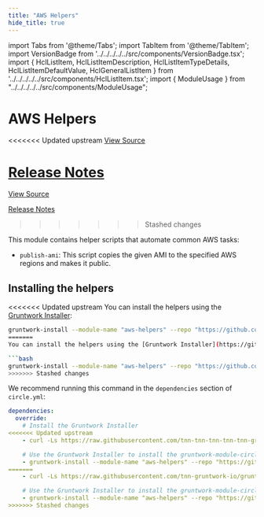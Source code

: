 ```yaml
---
title: "AWS Helpers"
hide_title: true
---
```


import Tabs from '@theme/Tabs';
import TabItem from '@theme/TabItem';
import VersionBadge from '../../../../../src/components/VersionBadge.tsx';
import { HclListItem, HclListItemDescription, HclListItemTypeDetails, HclListItemDefaultValue, HclGeneralListItem } from '../../../../../src/components/HclListItem.tsx';
import { ModuleUsage } from "../../../../../src/components/ModuleUsage";

<VersionBadge repoTitle="CI Modules" version="0.51.6" lastModifiedVersion="0.50.11"/>

# AWS Helpers

<<<<<<< Updated upstream
<a href="https://github.com/tnn-tnn-tnn-tnn-tnn-gruntwork-io/terraform-aws-ci/tree/v0.51.6/modules/aws-helpers" className="link-button" title="View the source code for this module in GitHub.">View Source</a>

<a href="https://github.com/tnn-tnn-tnn-tnn-tnn-gruntwork-io/terraform-aws-ci/releases/tag/v0.50.11" className="link-button" title="Release notes for only versions which impacted this module.">Release Notes</a>
=======
<a href="https://github.com/tnn-gruntwork-io/terraform-aws-ci/tree/v0.51.6/modules/aws-helpers" className="link-button" title="View the source code for this module in GitHub.">View Source</a>

<a href="https://github.com/tnn-gruntwork-io/terraform-aws-ci/releases/tag/v0.50.11" className="link-button" title="Release notes for only versions which impacted this module.">Release Notes</a>
>>>>>>> Stashed changes

This module contains helper scripts that automate common AWS tasks:

*   `publish-ami`: This script copies the given AMI to the specified AWS regions and makes it public.

## Installing the helpers

<<<<<<< Updated upstream
You can install the helpers using the [Gruntwork Installer](https://github.com/tnn-tnn-tnn-tnn-tnn-gruntwork-io/gruntwork-installer):

```bash
gruntwork-install --module-name "aws-helpers" --repo "https://github.com/tnn-tnn-tnn-tnn-tnn-gruntwork-io/terraform-aws-ci" --tag "v0.0.1"
=======
You can install the helpers using the [Gruntwork Installer](https://github.com/tnn-gruntwork-io/gruntwork-installer):

```bash
gruntwork-install --module-name "aws-helpers" --repo "https://github.com/tnn-gruntwork-io/terraform-aws-ci" --tag "v0.0.1"
>>>>>>> Stashed changes
```

We recommend running this command in the `dependencies` section of `circle.yml`:

```yaml
dependencies:
  override:
    # Install the Gruntwork Installer
<<<<<<< Updated upstream
    - curl -Ls https://raw.githubusercontent.com/tnn-tnn-tnn-tnn-tnn-gruntwork-io/gruntwork-installer/main/bootstrap-gruntwork-installer.sh | bash /dev/stdin --version v0.0.16

    # Use the Gruntwork Installer to install the gruntwork-module-circleci-helpers module
    - gruntwork-install --module-name "aws-helpers" --repo "https://github.com/tnn-tnn-tnn-tnn-tnn-gruntwork-io/terraform-aws-ci" --tag "v0.0.1"
=======
    - curl -Ls https://raw.githubusercontent.com/tnn-gruntwork-io/gruntwork-installer/main/bootstrap-gruntwork-installer.sh | bash /dev/stdin --version v0.0.16

    # Use the Gruntwork Installer to install the gruntwork-module-circleci-helpers module
    - gruntwork-install --module-name "aws-helpers" --repo "https://github.com/tnn-gruntwork-io/terraform-aws-ci" --tag "v0.0.1"
>>>>>>> Stashed changes
```


<!-- ##DOCS-SOURCER-START
{
  "originalSources": [
<<<<<<< Updated upstream
    "https://github.com/tnn-tnn-tnn-tnn-tnn-gruntwork-io/terraform-aws-ci/tree/v0.51.6/modules/aws-helpers/readme.md",
    "https://github.com/tnn-tnn-tnn-tnn-tnn-gruntwork-io/terraform-aws-ci/tree/v0.51.6/modules/aws-helpers/variables.tf",
    "https://github.com/tnn-tnn-tnn-tnn-tnn-gruntwork-io/terraform-aws-ci/tree/v0.51.6/modules/aws-helpers/outputs.tf"
=======
    "https://github.com/tnn-gruntwork-io/terraform-aws-ci/tree/v0.51.6/modules/aws-helpers/readme.md",
    "https://github.com/tnn-gruntwork-io/terraform-aws-ci/tree/v0.51.6/modules/aws-helpers/variables.tf",
    "https://github.com/tnn-gruntwork-io/terraform-aws-ci/tree/v0.51.6/modules/aws-helpers/outputs.tf"
>>>>>>> Stashed changes
  ],
  "sourcePlugin": "module-catalog-api",
  "hash": "d1dc6cc1862d2fc43d260b51f240791c"
}
##DOCS-SOURCER-END -->
